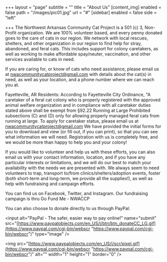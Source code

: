 +++
layout = "page"
subtitle = ""
title = "About Us"
[content_img]
enabled = false
path = "/images/pic01.jpg"
url = "#"
[sidebar]
enabled = false
side = "left"

+++
The Northwest Arkansas Community Cat Project is a 501 (c) 3, Non-Profit organization. We are 100% volunteer based, and every penny donated goes to the care of cats in our region. We network with local rescues, shelters, and other organization in our region to find help for stray, abandoned, and feral cats. This includes support for colony caretakers, as well as working to make affordable spay/neuter, vaccination, and other services available to cats in need.

If you are caring for, or know of cats who need assistance, please email us at nwacommunitycatproject@gmail.com with details about the cat(s) in need, as well as your location, and a phone number where we can reach you at.

Fayetteville, AR Residents: According to Fayetteville City Ordinance, "A caretaker of a feral cat colony who is properly registered with the approved animal welfare organization and in compliance with all caretaker duties stated above shall be exempt from §92.22 Running at Large Prohibited subsections (C) and (D) only for allowing properly managed feral cats from running at large. To apply for caretaker status, please email us at nwacommunitycatproject@gmail.com We have provided the initial forms for you to download and view (or fill out, if you can print), so that you can see what information we will need. Registration with us is completely free, and we would be more than happy to help you and your colony!

If you would like to volunteer and help us with these efforts, you can also email us with your contact information, location, and if you have any particular interests or limitations, and we will do our best to match your availability with the needs we are presented with. We always seem to need volunteers to trap, transport to/from clinics/shelters/adoption events, foster (both short-term and long-term, we provide all the supplies!), as well as help with fundraising and campaign efforts.

You can find us on Facebook, Twitter, and Instagram. Our fundraising campaign is thru Go Fund Me - NWACCP

You can also choose to donate directly to us through PayPal:

<form action="[https://www.paypal.com/cgi-bin/webscr](https://www.paypal.com/cgi-bin/webscr "https://www.paypal.com/cgi-bin/webscr")" method="post" target="_top"><input name="cmd" type="hidden" value="_s-xclick" />

<input name="hosted_button_id" type="hidden" value="4T373C4G4KGBY" />

<input alt="PayPal - The safer, easier way to pay online!" name="submit" src="[https://www.paypalobjects.com/en_US/i/btn/btn_donateCC_LG.gif](https://www.paypal.com/cgi-bin/webscr "https://www.paypal.com/cgi-bin/webscr")" type="image" />

<img src="[https://www.paypalobjects.com/en_US/i/scr/pixel.gif](https://www.paypal.com/cgi-bin/webscr "https://www.paypal.com/cgi-bin/webscr")" alt="" width="1" height="1" border="0" />

</form>